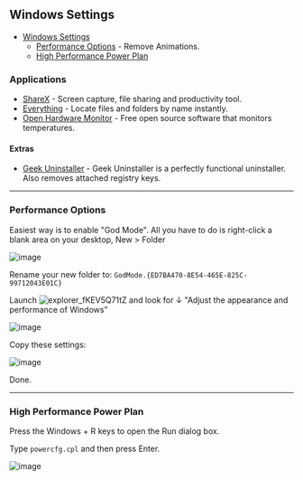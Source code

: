 ## Windows Settings

- [Windows Settings](#windows-settings)
  - [Performance Options](#performance-options) - Remove Animations.
  - [High Performance Power Plan](#high-performance-power-plan)


<!-- vim-markdown-toc -->




### Applications

- [ShareX](https://getsharex.com/) - Screen capture, file sharing and productivity tool.
- [Everything](https://www.voidtools.com/) - Locate files and folders by name instantly.
- [Open Hardware Monitor](https://openhardwaremonitor.org/) - Free open source software that monitors temperatures.



#### Extras
- [Geek Uninstaller](https://geekuninstaller.com/) - Geek Uninstaller is a perfectly functional uninstaller. Also removes attached registry keys.


_____________________________________________________________________________________________________________________

### Performance Options

Easiest way is to enable "God Mode". All you have to do is right-click a blank area on your desktop, New > Folder

![image](https://user-images.githubusercontent.com/25332460/188119784-5825b25c-af37-46b8-ac2b-e5b50bbd232d.png)

Rename your new folder to: `GodMode.{ED7BA470-8E54-465E-825C-99712043E01C}`
 
 Launch  ![explorer_fKEV5Q71tZ](https://user-images.githubusercontent.com/25332460/188120992-c1341b66-c652-4c9b-b640-be453ff0f178.jpg) and look for ↓ "Adjust the appearance and performance of Windows"


![image](https://user-images.githubusercontent.com/25332460/188159433-47044b24-58fc-423c-899d-a4e03a8ba6ff.png)

Copy these settings:

![image](https://user-images.githubusercontent.com/25332460/188121561-56314c8e-6644-4251-97d0-81d018cb137c.png)

Done.
_____________________________________________________________________________________________________________________


### High Performance Power Plan

Press the Windows + R keys to open the Run dialog box.

Type `powercfg.cpl` and then press Enter.



![image](https://user-images.githubusercontent.com/25332460/188212951-e8af5842-b11b-4f66-a72e-5f45fbb97ae4.png)

